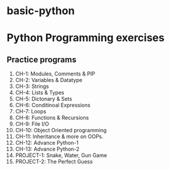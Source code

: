 # basic-python
# Python Programming exercises





## Practice programs

1. CH-1: Modules, Comments & PIP
2. CH-2: Variables & Datatype
3. CH-3: Strings
4. CH-4: Lists & Types
5. CH-5: Dictonary & Sets
6. CH-6: Conditinoal Expressions
7. CH-7: Loops
8. CH-8: Functions & Recursions
9. CH-9: File I/O
10. CH-10: Object Oriented programming
11. CH-11: Inheritance & more on OOPs.
12. CH-12: Advance Python-1
13. CH-13: Advance Python-2
14. PROJECT-1: Snake, Water, Gun Game
15. PROJECT-2: The Perfect Guess

